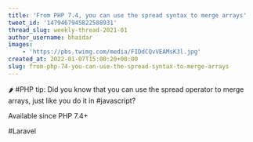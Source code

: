 ```yaml
---
title: 'From PHP 7.4, you can use the spread syntax to merge arrays'
tweet_id: '1479467945822588931'
thread_slug: weekly-thread-2021-01
author_username: bhaidar
images:
    - 'https://pbs.twimg.com/media/FIDdCQvVEAMsK3l.jpg'
created_at: 2022-01-07T15:00:20+00:00
slug: from-php-74-you-can-use-the-spread-syntax-to-merge-arrays
---
```

🌶️ #PHP tip: Did you know that you can use the spread operator to merge arrays, just like you do it in #javascript?

Available since PHP 7.4+

#Laravel